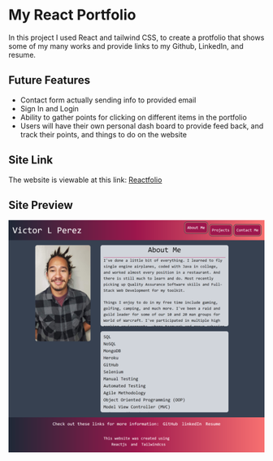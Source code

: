 # My React Portfolio

In this project I used React and tailwind CSS, to create a protfolio that shows some of my many works and provide links to my Github, LinkedIn, and resume.

## Future Features

- Contact form actually sending info to provided email
- Sign In and Login
- Ability to gather points for clicking on different items in the portfolio
- Users will have their own personal dash board to provide feed back, and track their points, and things to do on the website

## Site Link

The website is viewable at this link: [Reactfolio](https://zunaty.github.io/reactfolio/)

## Site Preview

![Preview](./assets/images/reactfolio-preview.png)
